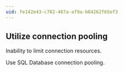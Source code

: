 ```yaml
---
uid: fe142e43-c782-467a-af9a-b84262f65ef3
---
```

## Utilize connection pooling

<div class="alert is-warning"><p>Inability to limit connection resources.</p></div>

Use SQL Database connection pooling.